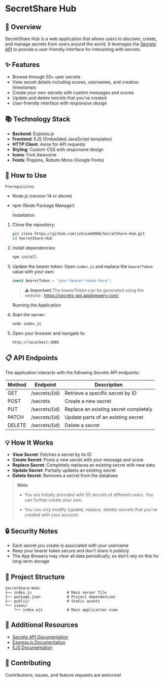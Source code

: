 # SecretShare Hub

## 📝 Overview

SecretShare Hub is a web application that allows users to discover, create, and manage secrets from users around the world. It leverages the [Secrets API](https://secrets-api.appbrewery.com/) to provide a user-friendly interface for interacting with secrets.

## ✨ Features

- Browse through 50+ user secrets
- View secret details including scores, usernames, and creation timestamps
- Create your own secrets with custom messages and scores
- Update and delete secrets that you've created
- User-friendly interface with responsive design

## 📚 Technology Stack

- **Backend**: Express.js
- **Frontend**: EJS (Embedded JavaScript templates)
- **HTTP Client**: Axios for API requests
- **Styling**: Custom CSS with responsive design
- **Icons**: Font Awesome
- **Fonts**: Poppins, Roboto Mono (Google Fonts)

## 🚀 How to Use

    Prerequisites

- Node.js (version 14 or above)
- npm (Node Package Manager)

    Installation

1. Clone the repository:

   ```bash
   git clone https://github.com/ishivam0980/SecretShare-Hub.git
   cd SecretShare-Hub
   ```
2. Install dependencies:

   ```bash
   npm install 
   ```
3. Update the bearer token:
   Open `index.js` and replace the `bearerToken` value with your own:

   ```javascript
   const bearerToken = "your-bearer-token-here";
   ```

   > ⚠️ **Important**:The bearerToken can be generated using the website : https://secrets-api.appbrewery.com/
   >

    Running the Application

1. Start the server:

   ```bash
   node index.js
   ```
2. Open your browser and navigate to:

   ```
   http://localhost:3000
   ```

## 📋 API Endpoints

The application interacts with the following Secrets API endpoints:

| Method | Endpoint      | Description                           |
| ------ | ------------- | ------------------------------------- |
| GET    | /secrets/{id} | Retrieve a specific secret by ID      |
| POST   | /secrets      | Create a new secret                   |
| PUT    | /secrets/{id} | Replace an existing secret completely |
| PATCH  | /secrets/{id} | Update parts of an existing secret    |
| DELETE | /secrets/{id} | Delete a secret                       |

## 💡 How It Works

- **View Secret**: Fetches a secret by its ID
- **Create Secret**: Posts a new secret with your message and score
- **Replace Secret**: Completely replaces an existing secret with new data
- **Update Secret**: Partially updates an existing secret
- **Delete Secret**: Removes a secret from the database

> **Note**: 
>
> * You are initially provided with 50 secrets of different users. You can further create your own.
>
> * You can only modify (update, replace, delete) secrets that you've created with your account.

## 🔒 Security Notes

- Each secret you create is associated with your username
- Keep your bearer token secure and don't share it publicly
- The App Brewery may clear all data periodically, so don't rely on this for long-term storage

## 🧩 Project Structure

```
SecretShare-Hub/
├── index.js                # Main server file
├── package.json            # Project dependencies
├── public/                 # Static assets
└── views/
    └── index.ejs           # Main application view
```

## 📌 Additional Resources

- [Secrets API Documentation](https://secrets-api.appbrewery.com/)
- [Express.js Documentation](https://expressjs.com/)
- [EJS Documentation](https://ejs.co/)

## 🤝 Contributing

Contributions, issues, and feature requests are welcome!
